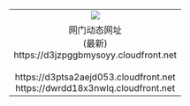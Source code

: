 ﻿<table>
  <tr></tr>
  <tr><td colspan=2 align=center><img src="https://d3jzpggbmysoyy.cloudfront.net/Up/oGate.jpg" /></td></tr>
  <tr><td colspan=2 align=center>网门动态网址<br/>(最新)
<br>https://d3jzpggbmysoyy.cloudfront.net
<br/>
<br>https://d3ptsa2aejd053.cloudfront.net
<br>https://dwrdd18x3nwlq.cloudfront.net
    </td>
  </tr>
</table>

